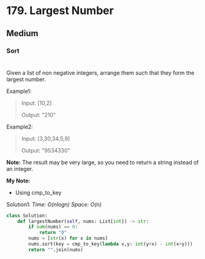 # 179. Largest Number
## Medium
### Sort
#

Given a list of non negative integers, arrange them such that they form the largest number.

Example1:
> Input: [10,2]
> 
> Output: "210"

Example2:
> Input: [3,30,34,5,9]
> 
> Output: "9534330"

**Note:** 
The result may be very large, so you need to return a string instead of an integer.

**My Note:**
* Using cmp_to_key

Solution1:
*Time: O(nlogn)*
*Space: O(n)*
```python
class Solution:
    def largestNumber(self, nums: List[int]) -> str:
        if sum(nums) == 0:
            return "0"
        nums = [str(x) for x in nums]
        nums.sort(key = cmp_to_key(lambda x,y: int(y+x) - int(x+y)))
        return "".join(nums)
```
